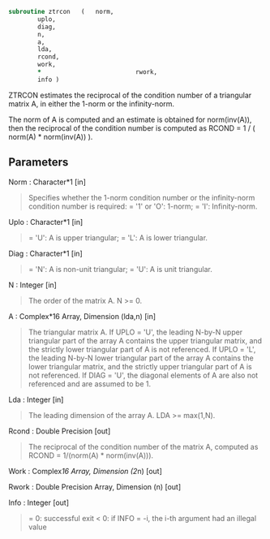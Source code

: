 ```fortran
subroutine ztrcon	(	norm,
		uplo,
		diag,
		n,
		a,
		lda,
		rcond,
		work,
		*                          rwork,
		info )
```

 ZTRCON estimates the reciprocal of the condition number of a
 triangular matrix A, in either the 1-norm or the infinity-norm.

 The norm of A is computed and an estimate is obtained for
 norm(inv(A)), then the reciprocal of the condition number is
 computed as
    RCOND = 1 / ( norm(A) * norm(inv(A)) ).

## Parameters
Norm : Character*1 [in]
> Specifies whether the 1-norm condition number or the
> infinity-norm condition number is required:
> = '1' or 'O':  1-norm;
> = 'I':         Infinity-norm.

Uplo : Character*1 [in]
> = 'U':  A is upper triangular;
> = 'L':  A is lower triangular.

Diag : Character*1 [in]
> = 'N':  A is non-unit triangular;
> = 'U':  A is unit triangular.

N : Integer [in]
> The order of the matrix A.  N >= 0.

A : Complex*16 Array, Dimension (lda,n) [in]
> The triangular matrix A.  If UPLO = 'U', the leading N-by-N
> upper triangular part of the array A contains the upper
> triangular matrix, and the strictly lower triangular part of
> A is not referenced.  If UPLO = 'L', the leading N-by-N lower
> triangular part of the array A contains the lower triangular
> matrix, and the strictly upper triangular part of A is not
> referenced.  If DIAG = 'U', the diagonal elements of A are
> also not referenced and are assumed to be 1.

Lda : Integer [in]
> The leading dimension of the array A.  LDA >= max(1,N).

Rcond : Double Precision [out]
> The reciprocal of the condition number of the matrix A,
> computed as RCOND = 1/(norm(A) * norm(inv(A))).

Work : Complex*16 Array, Dimension (2*n) [out]

Rwork : Double Precision Array, Dimension (n) [out]

Info : Integer [out]
> = 0:  successful exit
> < 0:  if INFO = -i, the i-th argument had an illegal value

